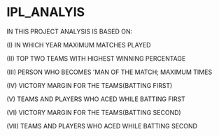 # IPL_ANALYIS
IN THIS PROJECT ANALYSIS IS BASED ON:

(I) IN WHICH YEAR MAXIMUM MATCHES PLAYED

(II) TOP TWO TEAMS WITH HIGHEST WINNING PERCENTAGE

(III) PERSON WHO BECOMES 'MAN OF THE MATCH; MAXIMUM TIMES

(IV) VICTORY MARGIN FOR THE TEAMS(BATTING FIRST)

(V) TEAMS AND PLAYERS WHO ACED WHILE BATTING FIRST

(VI) VICTORY MARGIN FOR THE TEAMS(BATTING SECOND)

(VII) TEAMS AND PLAYERS WHO ACED WHILE BATTING SECOND
